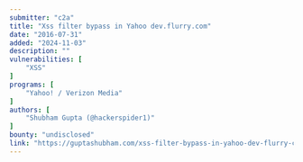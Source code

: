 ```yaml
---
submitter: "c2a"
title: "Xss filter bypass in Yahoo dev.flurry.com"
date: "2016-07-31"
added: "2024-11-03"
description: ""
vulnerabilities: [
    "XSS"
]
programs: [
    "Yahoo! / Verizon Media"
]
authors: [
    "Shubham Gupta (@hackerspider1)"
]
bounty: "undisclosed"
link: "https://guptashubham.com/xss-filter-bypass-in-yahoo-dev-flurry-com/"
---
```




